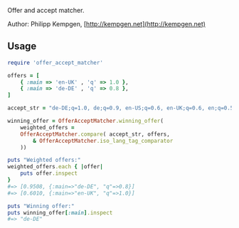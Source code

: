 Offer and accept matcher.

Author: Philipp Kempgen, [http://kempgen.net](http://kempgen.net)


## Usage

```ruby
require 'offer_accept_matcher'

offers = [
	{ :main => 'en-UK' , 'q' => 1.0 },
	{ :main => 'de-DE' , 'q' => 0.8 },
]

accept_str = "de-DE;q=1.0, de;q=0.9, en-US;q=0.6, en-UK;q=0.6, en;q=0.5, *;q=0.1"

winning_offer = OfferAcceptMatcher.winning_offer(
	weighted_offers =
	OfferAcceptMatcher.compare( accept_str, offers,
		& OfferAcceptMatcher.iso_lang_tag_comparator
	))

puts "Weighted offers:"
weighted_offers.each { |offer|
	puts offer.inspect
}
#=> [0.9508, {:main=>"de-DE", "q"=>0.8}]
#=> [0.6010, {:main=>"en-UK", "q"=>1.0}]

puts "Winning offer:"
puts winning_offer[:main].inspect
#=> "de-DE"
```

